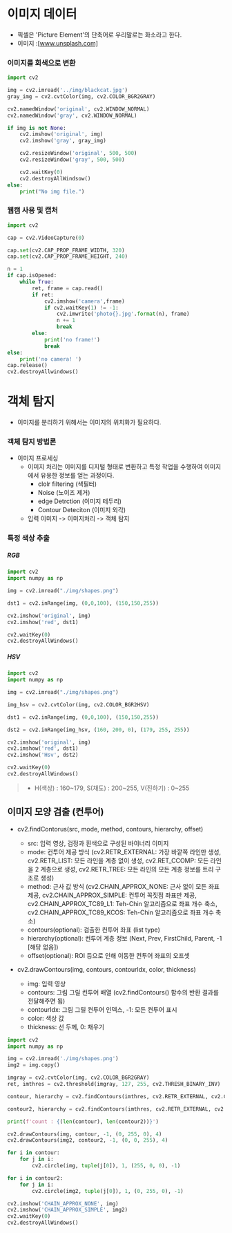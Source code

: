 # 이미지 데이터
* 픽셀은 'Picture Element'의 단축어로 우리말로는 화소라고 한다.
* 이미지 :[www.unsplash.com]
 
### 이미지를 회색으로 변환

```python
import cv2

img = cv2.imread('../img/blackcat.jpg')
gray_img = cv2.cvtColor(img, cv2.COLOR_BGR2GRAY)

cv2.namedWindow('original', cv2.WINDOW_NORMAL)
cv2.namedWindow('gray', cv2.WINDOW_NORMAL)

if img is not None:
    cv2.imshow('original', img)
    cv2.imshow('gray', gray_img)

    cv2.resizeWindow('original', 500, 500)
    cv2.resizeWindow('gray', 500, 500)

    cv2.waitKey(0)
    cv2.destroyAllWindsow()
else:
    print("No img file.")
```

### 웹캠 사용 및 캡처

```python
import cv2

cap = cv2.VideoCapture(0)

cap.set(cv2.CAP_PROP_FRAME_WIDTH, 320)
cap.set(cv2.CAP_PROP_FRAME_HEIGHT, 240)

n = 1
if cap.isOpened:
    while True:
        ret, frame = cap.read()
        if ret:
            cv2.imshow('camera',frame)
            if cv2.waitKey(1) != -1:
                cv2.imwrite('photo{}.jpg'.format(n), frame)
                n += 1
                break
        else:
            print('no frame!')
            break
else:
    print('no camera! ')
cap.release()
cv2.destroyAllwindows()
```

# 객체 탐지
* 이미지를 분리하기 위해서는 이미지의 위치화가 필요하다.

### 객체 탐지 방법론
* 이미지 프로세싱
  * 이미지 처리는 이미지를 디지털 형태로 변환하고 특정 작업을 수행하여 이미지에서 유용한 정보를 얻는 과정이다.
    * clolr filtering (색필터)
    * Noise (노이즈 제거)
    * edge Detrction (이미지 테두리)
    * Contour Deteciton (이미지 외각)
  * 입력 이미지 -> 이미지처리 -> 객체 탐지
  
### 특정 색상 추출

##### RGB
```python
import cv2
import numpy as np

img = cv2.imread("./img/shapes.png")

dst1 = cv2.inRange(img, (0,0,100), (150,150,255))

cv2.imshow('original', img)
cv2.imshow('red', dst1)

cv2.waitKey(0)
cv2.destroyAllWindows()
```

##### HSV
```python
import cv2
import numpy as np

img = cv2.imread("./img/shapes.png")

img_hsv = cv2.cvtColor(img, cv2.COLOR_BGR2HSV)

dst1 = cv2.inRange(img, (0,0,100), (150,150,255))

dst2 = cv2.inRange(img_hsv, (160, 200, 0), (179, 255, 255))

cv2.imshow('original', img)
cv2.imshow('red', dst1)
cv2.imshow('Hsv', dst2)

cv2.waitKey(0)
cv2.destroyAllWindows()
```
> * H(색상) : 160~179, S(채도) : 200~255, V(진하기) : 0~255

## 이미지 모양 검출 (컨투어)
* cv2.findContorus(src, mode, method, contours, hierarchy, offset)
  * src: 입력 영상, 검정과 흰색으로 구성된 바이너리 이미지
  * mode: 컨투어 제공 방식 (cv2.RETR_EXTERNAL: 가장 바깥쪽 라인만 생성, cv2.RETR_LIST: 모든 라인을 계층 없이 생성,     cv2.RET_CCOMP: 모든 라인을 2 계층으로 생성, cv2.RETR_TREE: 모든 라인의 모든 계층 정보를 트리 구조로 생성)
  * method: 근사 값 방식 (cv2.CHAIN_APPROX_NONE: 근사 없이 모든 좌표 제공, cv2.CHAIN_APPROX_SIMPLE: 컨투어 꼭짓점 좌표만 제공, cv2.CHAIN_APPROX_TC89_L1: Teh-Chin 알고리즘으로 좌표 개수 축소, cv2.CHAIN_APPROX_TC89_KCOS: Teh-Chin 알고리즘으로 좌표 개수 축소)
  * contours(optional): 검출한 컨투어 좌표 (list type)
  * hierarchy(optional): 컨투어 계층 정보 (Next, Prev, FirstChild, Parent, -1 [해당 없음])
  * offset(optional): ROI 등으로 인해 이동한 컨투어 좌표의 오프셋

* cv2.drawContours(img, contours, contourldx, color, thickness)
  * img: 입력 영상
  * contours: 그림 그릴 컨투어 배열 (cv2.findContours() 함수의 반환 결과를 전달해주면 됨)
  * contourIdx: 그림 그릴 컨투어 인덱스, -1: 모든 컨투어 표시
  * color: 색상 값
  * thickness: 선 두께, 0: 채우기

```python
import cv2
import numpy as np

img = cv2.imread('./img/shapes.png')
img2 = img.copy()

imgray = cv2.cvtColor(img, cv2.COLOR_BGR2GRAY)
ret, imthres = cv2.threshold(imgray, 127, 255, cv2.THRESH_BINARY_INV)

contour, hierarchy = cv2.findContours(imthres, cv2.RETR_EXTERNAL, cv2.CHAIN_APPROX_NONE)

contour2, hierarchy = cv2.findContours(imthres, cv2.RETR_EXTERNAL, cv2.CHAIN_APPROX_SIMPLE)

print(f'count : {(len(contour), len(contour2))}')

cv2.drawContours(img, contour, -1, (0, 255, 0), 4)
cv2.drawContours(img2, contour2, -1, (0, 0, 255), 4)

for i in contour:
    for j in i:
        cv2.circle(img, tuple(j[0]), 1, (255, 0, 0), -1)

for i in contour2:
    for j in i:
        cv2.circle(img2, tuple(j[0]), 1, (0, 255, 0), -1)

cv2.imshow('CHAIN_APPROX_NONE', img)
cv2.imshow('CHAIN_APPROX_SIMPLE', img2)
cv2.waitKey(0)
cv2.destroyAllWindows()
```




























